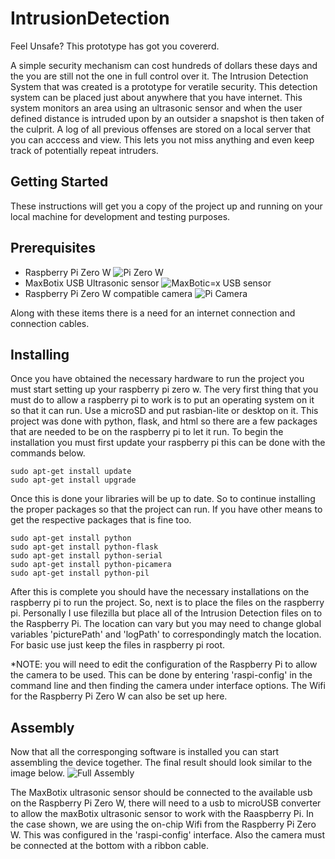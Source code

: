 # IntrusionDetection
Feel Unsafe? This prototype has got you covererd.

A simple security mechanism can cost hundreds of dollars these days and the you are still not the one in full control over it. The Intrusion Detection System that was created is a prototype for veratile security. This detection system can be placed just about anywhere that you have internet. This system monitors an area using an ultrasonic sensor and when the user defined distance is intruded upon by an outsider a snapshot is then taken of the culprit. A log of all previous offenses are stored on a local server that you can acccess and view. This lets you not miss anything and even keep track of potentially repeat intruders.

## Getting Started
These instructions will get you a copy of the project up and running on your local machine for development and testing purposes.
## Prerequisites
* Raspberry Pi Zero W
![Pi Zero W](https://i.imgur.com/hYTxbHU.png)
* MaxBotix USB Ultrasonic sensor
![MaxBotic=x USB sensor](https://i.imgur.com/ZSyAQko.png)
* Raspberry Pi Zero W compatible camera
![Pi Camera](https://i.imgur.com/HT9Xe3I.png)

Along with these items there is a need for an internet connection and connection cables.
## Installing
Once you have obtained the necessary hardware to run the project you must start setting up your raspberry pi zero w. The very first thing that you must do to allow a raspberry pi to work is to put an operating system on it so that it can run. Use a microSD and put rasbian-lite or desktop on it. This project was done with python, flask, and html so there are a few packages that are needed to be on the raspberry pi to let it run. To begin the installation you must first update your raspberry pi this can be done with the commands below.
```
sudo apt-get install update
sudo apt-get install upgrade
```
Once this is done your libraries will be up to date. So to continue installing the proper packages so that the project can run. If you have other means to get the respective packages that is fine too.
```
sudo apt-get install python
sudo apt-get install python-flask
sudo apt-get install python-serial
sudo apt-get install python-picamera
sudo apt-get install python-pil
```
After this is complete you should have the necessary installations on the raspberry pi to run the project. So, next is to place the files on the raspberry pi. Personally I use filezilla but place all of the Intrusion Detection files on to the Raspberry Pi. The location can vary but you may need to change global variables 'picturePath' and 'logPath' to correspondingly match the location. For basic use just keep the files in raspberry pi root.

*NOTE: you will need to edit the configuration of the Raspberry Pi to allow the camera to be used. This can be done by entering 'raspi-config' in the command line and then finding the camera under interface options. The Wifi for the Raspberry Pi Zero W can also be set up here.

## Assembly
Now that all the corresponging software is installed you can start assembling the device together.
The final result should look similar to the image below.
![Full Assembly](https://i.imgur.com/eLpMkKJ.jpg)

The MaxBotix ultrasonic sensor should be connected to the available usb on the Raspberry Pi Zero W, there will need to a usb to microUSB converter to allow the maxBotix ultrasonic sensor to work with the Raaspberry Pi. In the case shown, we are using the on-chip Wifi from the Raspberry Pi Zero W. This was configured in the 'raspi-config' interface. Also the camera must be connected at the bottom with a ribbon cable.
